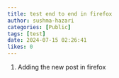 ```yaml
---
title: test end to end in firefox
author: sushma-hazari
categories: [Public]
tags: [test]
date: 2024-07-15 02:26:41 
likes: 0
---
```


1. Adding the new post in firefox
